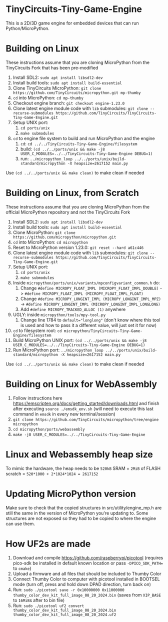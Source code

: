 # TinyCircuits-Tiny-Game-Engine
This is a 2D/3D game engine for embedded devices that can run Python/MicroPython.

# Building on Linux
These instructions assume that you are cloning MicroPython from the TinyCircuits Fork that has been pre-modified
1. Install SDL2: `sudo apt install libsdl2-dev`
2. Install build tools: `sudo apt install build-essential`
3. Clone TinyCircuits MicroPython: `git clone https://github.com/TinyCircuits/micropython.git mp-thumby`
4. `cd` into MicroPython: `cd mp-thumby`
5. Checkout engine branch: `git checkout engine-1.23.0`
6. Clone latest engine module code with `lib` submodules: `git clone --recurse-submodules https://github.com/TinyCircuits/TinyCircuits-Tiny-Game-Engine.git`
7. Setup UNIX port:
   1. `cd ports/unix`
   2. `make submodules`
8. `cd` to engine file system to build and run MicroPython and the engine
   1. `cd`: `cd ../../TinyCircuits-Tiny-Game-Engine/filesystem`
   2. build: `(cd ../../ports/unix && make -j8 USER_C_MODULES=../../TinyCircuits-Tiny-Game-Engine DEBUG=1)`
   3. run: `../micropython_loop ../../ports/unix/build-standard/micropython -X heapsize=2617152 main.py`

Use `(cd ../../ports/unix && make clean)` to make clean if needed

# Building on Linux, from Scratch
These instructions assume that you are cloning MicroPython from the official MicroPython repository and not the TinyCircuits Fork

1. Install SDL2: `sudo apt install libsdl2-dev`
2. Install build tools: `sudo apt install build-essential`
3. Clone MicroPython: `git clone https://github.com/micropython/micropython.git`
4. `cd` into MicroPython: `cd micropython`
5. Reset to MicroPython version 1.23.0: `git reset --hard a61c446`
6. Clone latest engine module code with `lib` submodules: `git clone --recurse-submodules https://github.com/TinyCircuits/TinyCircuits-Tiny-Game-Engine.git`
7. Setup UNIX port:
   1. `cd ports/unix`
   2. `make submodules`
8. Inside `micropython/ports/unix/variants/mpconfigvariant_common.h` do:
   1. Change `#define MICROPY_FLOAT_IMPL (MICROPY_FLOAT_IMPL_DOUBLE)` -> `#define MICROPY_FLOAT_IMPL (MICROPY_FLOAT_IMPL_FLOAT)`
   2. Change `#define MICROPY_LONGINT_IMPL (MICROPY_LONGINT_IMPL_MPZ)` -> `#define MICROPY_LONGINT_IMPL (MICROPY_LONGINT_IMPL_LONGLONG)`
   3. Add `#define MICROPY_TRACKED_ALLOC (1)` anywhere
9. UGLY: inside `micropython/tools/mpy-tool.py`
   1. Change line 1784 to `default="longlong"` (don't know where this tool is used and how to pass it a different value, will just set it for now)
10. `cd` to filesystem root: `cd micropython/TinyCircuits-Tiny-Game-Engine/filesystem`
11. Build MicroPython UNIX port: `(cd ../../ports/unix && make -j8 USER_C_MODULES=../../TinyCircuits-Tiny-Game-Engine DEBUG=1)`
12. Run MicroPython port: `../micropython_loop ../../ports/unix/build-standard/micropython -X heapsize=2617152 main.py`

Use `(cd ../../ports/unix && make clean)` to make clean if needed

# Building on Linux for WebAssembly
1. Follow instructions here https://emscripten.org/docs/getting_started/downloads.html and finish after executing `source ./emsdk_env.sh` (will need to execute this last command in `emsdk` in every new terminal/session)
2. `git clone https://github.com/TinyCircuits/micropython/tree/engine micropython`
3. `cd micropython/ports/webassembly`
4. `make -j8 USER_C_MODULES=../../TinyCircuits-Tiny-Game-Engine`

# Linux and Webassembly heap size
To mimic the hardware, the heap needs to be `520kB` SRAM + `2MiB` of FLASH scratch = `520*1000 + 2*1024*1024 = 2617152`

# Updating MicroPython version
Make sure to check that the copied structures in src/utility/engine_mp.h are still the same in the version of MicroPython you're updating to. Some structures are not exposed so they had to be copied to where the engine can use them.

# How UF2s are made
1. Download and compile https://github.com/raspberrypi/picotool (requires pico-sdk be installed in default known location or pass `-DPICO_SDK_PATH=` to `cmake`)
2. Upload a firmware and all files that should be included to Thumby Color
3. Connect Thumby Color to computer with picotool installed in BOOTSEL mode (turn off, press and hold down DPAD direction, turn back on)
4. Run: `sudo ./picotool save -r 0x10000000 0x11000000 thumby_color_dev_kit_full_image_08_20_2024.bin` (saves from `XIP_BASE` to `16MiB`s after to bin file)
5. Run: `sudo ./picotool uf2 convert thumby_color_dev_kit_full_image_08_20_2024.bin thumby_color_dev_kit_full_image_08_20_2024.uf2`
